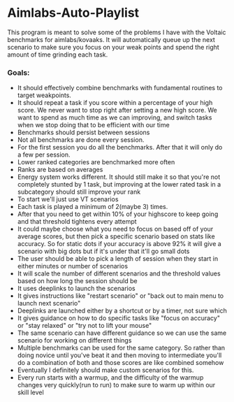 # Aimlabs-Auto-Playlist
This program is meant to solve some of the problems I have with the Voltaic benchmarks for aimlabs/kovaaks. It will automatically queue up the next scenario to make sure you focus on your weak points and spend the right amount of time grinding each task.

### Goals:
- It should effectively combine benchmarks with fundamental routines to target weakpoints.
- It should repeat a task if you score within a percentage of your high score. We never want to stop right after setting a new high score. We want to spend as much time as we can improving, and switch tasks when we stop doing that to be efficient with our time
- Benchmarks should persist between sessions
- Not all benchmarks are done every session.
- For the first session you do all the benchmarks. After that it will only do a few per session.
- Lower ranked categories are benchmarked more often
- Ranks are based on averages
- Energy system works different. It should still make it so that you're not completely stunted by 1 task, but improving at the lower rated task in a subcategory should still improve your rank
- To start we'll just use VT scenarios
- Each task is played a minimum of 2(maybe 3) times.
- After that you need to get within 10% of your highscore to keep going and that threshold tightens every attempt
- It could maybe choose what you need to focus on based off of your average scores, but then pick a specific scenario based on stats like accuracy. So for static dots if your accuracy is above 92% it will give a scenario with big dots but if it's under that it'll go small dots
- The user should be able to pick a length of session when they start in either minutes or number of scenarios
- It will scale the number of different scenarios and the threshold values based on how long the session should be
- It uses deeplinks to launch the scenarios
- It gives instructions like "restart scenario" or "back out to main menu to launch next scenario"
- Deeplinks are launched either by a shortcut or by a timer, not sure which
- It gives guidance on how to do specific tasks like "focus on accuracy" or "stay relaxed" or "try not to lift your mouse"
- The same scenario can have different guidance so we can use the same scenario for working on different things
- Multiple benchmarks can be used for the same category. So rather than doing novice until you've beat it and then moving to intermediate you'll do a combination of both and those scores are like combined somehow
- Eventually I definitely should make custom scenarios for this.
- Every run starts with a warmup, and the difficulty of the warmup changes very quickly(run to run) to make sure to warm up within our skill level
